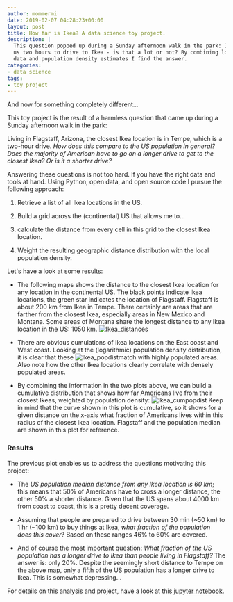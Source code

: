 ```yaml
---
author: mommermi
date: 2019-02-07 04:28:23+00:00
layout: post
title: How far is Ikea? A data science toy project.
description: |
  This question popped up during a Sunday afternoon walk in the park: It takes
  us two hours to drive to Ikea - is that a lot or not? By combining location
  data and population density estimates I find the answer.
categories:
- data science
tags:
- toy project
---
```


And now for something completely different...

This toy project is the result of a harmless question that came up during a Sunday afternoon walk in the park:

Living in Flagstaff, Arizona, the closest Ikea location is in Tempe, which is a two-hour drive. _How does this compare to the US population in general? Does the majority of American have to go on a longer drive to get to the closest Ikea? Or is it a shorter drive?_

Answering these questions is not too hard. If you have the right data and tools at hand. Using Python, open data, and open source code I pursue the following approach:



	
  1. Retrieve a list of all Ikea locations in the US.

	
  2. Build a grid across the (continental) US that allows me to...

	
  3. calculate the distance from every cell in this grid to the closest Ikea location.

	
  4. Weight the resulting geographic distance distribution with the local population density.


Let's have a look at some results:

	
  * The following maps shows the distance to the closest Ikea location for any location in the continental US. The black points indicate Ikea locations, the green star indicates the location of Flagstaff. Flagstaff is about 200 km from Ikea in Tempe. There certainly are areas that are farther from the closest Ikea, especially areas in New Mexico and Montana. Some areas of Montana share the longest distance to any Ikea location in the US: 1050 km. ![Ikea_distances](https://michaelmommert.files.wordpress.com/2019/02/ikea_distances-1.png)

	
  * There are obvious cumulations of Ikea locations on the East coast and West coast. Looking at the (logarithmic) population density distribution, it is clear that these ![Ikea_popdist](https://michaelmommert.files.wordpress.com/2019/02/ikea_popdist.png)match with highly populated areas. Also note how the other Ikea locations clearly correlate with densely populated areas.



	
  * By combining the information in the two plots above, we can build a cumulative distribution that shows how far Americans live from their closest Ikeas, weighted by population density: ![Ikea_cumpopdist](https://michaelmommert.files.wordpress.com/2019/02/ikea_cumpopdist.png)
Keep in mind that the curve shown in this plot is cumulative, so it shows for a given distance on the x-axis what fraction of Americans lives within this radius of the closest Ikea location. Flagstaff and the population median are shown in this plot for reference.




### Results


The previous plot enables us to address the questions motivating this project:



	
  * The _US population median distance from any Ikea location is 60 km_; this means that 50% of Americans have to cross a longer distance, the other 50% a shorter distance. Given that the US spans about 4000 km from coast to coast, this is a pretty decent coverage.

	
  * Assuming that people are prepared to drive between 30 min (~50 km) to 1 hr (~100 km) to buy things at Ikea, _what fraction of the population does this cover_? Based on these ranges 46% to 60% are covered.

	
  * And of course the most important question: _What fraction of the US population has a longer drive to Ikea than people living in Flagstaff?_ The answer is: only 20%. Despite the seemingly short distance to Tempe on the above map, only a fifth of the US population has a longer drive to Ikea. This is somewhat depressing...


For details on this analysis and project, have a look at this [jupyter notebook](https://github.com/mommermi/Ikea-distance/blob/master/Ikea-distance.ipynb).
